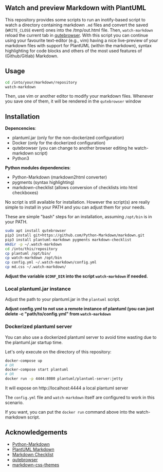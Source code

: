 ## Watch and preview Markdown with PlantUML

This repository provides some scripts to run an inotify-based script to watch a directory containing markdown `.md` files and convert the saved (`WRITE_CLOSE` event) ones into the /tmp/out.html file.
Then, `watch-markdown` reload the current tab in [qutebrowser](https://qutebrowser.org).
With this script you can continue using your favourite text-editor (e.g., vim) having a nice live-preview of your markdown files with support for PlantUML (within the markdown), syntax highlighting for code blocks and others of the most used features of (Github/Gitlab) Markdown.

## Usage

```bash
cd /into/your/markdown/repository
watch-markdown
```

Then, use vim or another editor to modify your markdown files. Whenever you save one of them, it will be rendered in the `qutebrowser` window

## Installation

**Depencencies**:

- plantuml.jar (only for the non-dockerized configuration)
- Docker (only for  the dockerized configuration)
- qutebrowser (you can change to another browser editing he watch-markdown script)
- Python3

**Python modules dependencies**:

- Python-Markdown (markdown2html converter)
- pygments (syntax highlighting)
- markdown-checklist (allows conversion of checklists into html checkboxes)

No script is still available for installation. However the script(s) are really simple to install in your PATH and you can adjust them for your needs.

These are simple "bash" steps for an installation, assuming `/opt/bin` is in your PATH.

```bash
sudo apt install qutebrowser
pip3 install git+https://github.com/Python-Markdown/markdown.git
pip3 install plantuml-markdown pygments markdown-checklist
mkdir -p ~/.watch-markdown
cd /into/this/repository
cp plantuml /opt/bin/
cp watch-markdown /opt/bin
cp config.yml ~/.watch-markdown/config.yml
cp md.css ~/.watch-markdown/
```

**Adjust the variable `$CONF_DIR` into the script `watch-markdown` if needed.**

### Local plantuml.jar instance

Adjust the path to your plantuml.jar in the `plantuml` script.

**Adjust config.yml to not use a remote instance of plantuml (you can just delete -c "path/to/config.yml" from `watch-markdown`**

### Dockerized plantuml server

You can also use a dockerized plantuml server to avoid time wasting due to the plantuml.jar startup time.

Let's only execute on the directory of this repository:

```bash
docker-compose up
# OR
docker-compose start plantuml
# OR
docker run -p 4444:8080 plantuml/plantuml-server:jetty
```

It will expose on http://localhost:4444 a local plantuml server

The `config.yml` file and `watch-markdown` itself are configured to work in this scenario.

If you want, you can put the `docker run` command above into the watch-markdown script.

## Acknowledgements

- [Python-Markdown](https://github.com/Python-Markdown/markdown.git)
- [PlantUML Markdown](https://github.com/mikitex70/plantuml-markdown)
- [Markdown Checklist](https://github.com/FND/markdown-checklist)
- [qutebrowser](https://qutebrowser.org)
- [markdown-css-themes](https://github.com/ryusas/markdown-css-themes.git)

